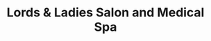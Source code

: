 ---
title: "Lords & Ladies Salon and Medical Spa"
url: /gilbertsville/lords-und-ladies-salon-and-medical-spa/
shop: Friseur
---